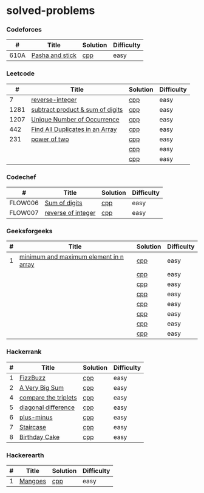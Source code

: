 # solved-problems

### Codeforces
| # | Title | Solution | Difficulty |
|---| ----- | -------- | ---------- |
|610A|[Pasha and stick](https://codeforces.com/contest/610/problem/A)|[cpp](./Codeforces/610a.cpp)|easy|

### Leetcode
| # | Title | Solution | Difficulty |
|---| ----- | -------- | ---------- |
|7|[reverse-integer](https://leetcode.com/problems/reverse-integer/)|[cpp](./Leetcode/7.cpp)|easy|
|1281|[subtract product & sum of digits](https://leetcode.com/problems/subtract-the-product-and-sum-of-digits-of-an-integer/)|[cpp](./Leetcode/1281.cpp**)|easy|
|1207|[Unique Number of Occurrence](https://leetcode.com/problems/unique-number-of-occurrences/)|[cpp](./Leetcode/1207.cpp)|easy|
|442|[Find All Duplicates in an Array](https://leetcode.com/problems/find-all-duplicates-in-an-array/)|[cpp](./Leetcode/442.cpp)|easy|
|231|[power of two](https://leetcode.com/problems/power-of-two/)|[cpp](./Leetcode/231.cpp)|easy|
||[]()|[cpp]()|easy|
||[]()|[cpp]()|easy|

### Codechef
| # | Title | Solution | Difficulty |
|---| ----- | -------- | ---------- |
|FLOW006|[Sum of digits](https://www.codechef.com/problems/FLOW006)|[cpp](./Codechef/flow006.cpp)|easy|
|FLOW007|[reverse of integer](https://www.codechef.com/LRNDSA01/problems/FLOW007)|[cpp](./Codechef/flow007.cpp)|easy|
### Geeksforgeeks
| # | Title | Solution | Difficulty |
|---| ----- | -------- | ---------- |
|1|[minimum and maximum element in n array](https://practice.geeksforgeeks.org/problems/find-minimum-and-maximum-element-in-an-array4428/1/)|[cpp](./Geeksforgeeks/minmaxElemArray.cpp)|easy|
||[]()|[cpp]()|easy|
||[]()|[cpp]()|easy|
||[]()|[cpp]()|easy|
||[]()|[cpp]()|easy|
||[]()|[cpp]()|easy|
||[]()|[cpp]()|easy|
||[]()|[cpp]()|easy|

### Hackerrank
| # | Title | Solution | Difficulty |
|---| ----- | -------- | ---------- |
|1|[FizzBuzz](https://www.hackerrank.com/challenges/fizzbuzz/problem)|[cpp](./Hackerrank/fizzbuzz.cpp)|easy|
|2|[A Very Big Sum](https://www.hackerrank.com/challenges/a-very-big-sum/problem)|[cpp](./Hackerrank/simplearrsum.cpp)|easy|
|4|[compare the triplets](hackerrank.com/challenges/compare-the-triplets/problem)|[cpp](./Hackerrank/compareTriplets.cpp)|easy|
|5|[diagonal difference](https://www.hackerrank.com/challenges/diagonal-difference/problem)|[cpp](./Hackerrank/diagonalDifference.cpp)|easy|
|6|[plus-minus](https://www.hackerrank.com/challenges/plus-minus/problem)|[cpp](./Hackerrank/plusMinus.cpp)|easy|
|7|[Staircase](https://www.hackerrank.com/challenges/staircase/problem)|[cpp](./Hackerrank/staircase.cpp)|easy|
|8|[Birthday Cake](https://www.hackerrank.com/challenges/birthday-cake-candles/problem)|[cpp](./Hackerrank/birthdayCake.cpp)|easy|


### Hackerearth
| # | Title | Solution | Difficulty |
|---| ----- | -------- | ---------- |
|1|[Mangoes](https://www.hackerearth.com/problem/algorithm/mangoes/)|[cpp](./Hackerearth/mangoes.cpp)|easy|

